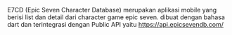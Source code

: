 E7CD (Epic Seven Character Database) merupakan aplikasi mobile yang berisi list dan detail dari character game epic seven. dibuat dengan bahasa dart dan terintegrasi dengan Public API yaitu https://api.epicsevendb.com/
